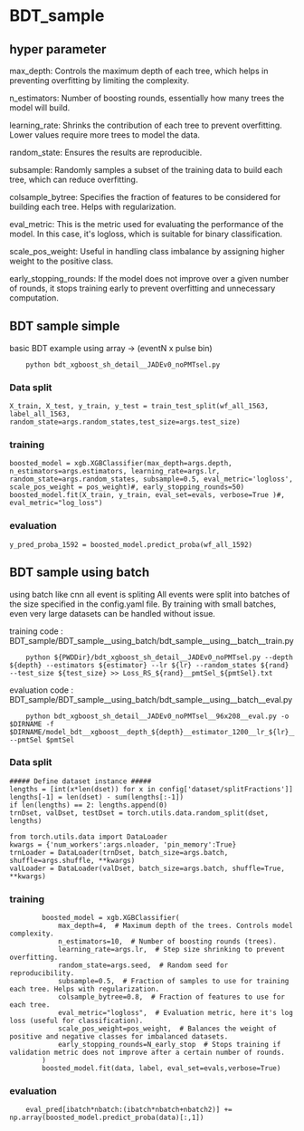 # BDT_sample

##  hyper parameter
max_depth: Controls the maximum depth of each tree, which helps in preventing overfitting by limiting the complexity.

n_estimators: Number of boosting rounds, essentially how many trees the model will build.

learning_rate: Shrinks the contribution of each tree to prevent overfitting. Lower values require more trees to model the data.

random_state: Ensures the results are reproducible.

subsample: Randomly samples a subset of the training data to build each tree, which can reduce overfitting.

colsample_bytree: Specifies the fraction of features to be considered for building each tree. Helps with regularization.

eval_metric: This is the metric used for evaluating the performance of the model. In this case, it's logloss, which is suitable for binary classification.

scale_pos_weight: Useful in handling class imbalance by assigning higher weight to the positive class.

early_stopping_rounds: If the model does not improve over a given number of rounds, it stops training early to prevent overfitting and unnecessary computation.


## BDT sample simple
basic BDT example
using array ->  (eventN x pulse bin)

```
    python bdt_xgboost_sh_detail__JADEv0_noPMTsel.py 
```
    
### Data split
```
X_train, X_test, y_train, y_test = train_test_split(wf_all_1563, label_all_1563, random_state=args.random_states,test_size=args.test_size)
```
### training
```
boosted_model = xgb.XGBClassifier(max_depth=args.depth, n_estimators=args.estimators, learning_rate=args.lr, random_state=args.random_states, subsample=0.5, eval_metric='logloss', scale_pos_weight = pos_weight)#, early_stopping_rounds=50)
boosted_model.fit(X_train, y_train, eval_set=evals, verbose=True )#, eval_metric="log_loss")
```
### evaluation
```
y_pred_proba_1592 = boosted_model.predict_proba(wf_all_1592)
```
    

## BDT sample using batch
using batch like cnn
all event is spliting 
All events were split into batches of the size specified in the config.yaml file.
By training with small batches, even very large datasets can be handled without issue.

training code : BDT_sample/BDT_sample__using_batch/bdt_sample__using__batch__train.py
```
    python ${PWDDir}/bdt_xgboost_sh_detail__JADEv0_noPMTsel.py --depth ${depth} --estimators ${estimator} --lr ${lr} --random_states ${rand} --test_size ${test_size} >> Loss_RS_${rand}__pmtSel_${pmtSel}.txt
```
evaluation code : BDT_sample/BDT_sample__using_batch/bdt_sample__using__batch__eval.py
```
    python bdt_xgboost_sh_detail__JADEv0_noPMTsel__96x208__eval.py -o $DIRNAME -f $DIRNAME/model_bdt__xgboost__depth_${depth}__estimator_1200__lr_${lr}__random_${rs}__test_size_0.250__JADEv0_noPMTsel__96x208_train.json --pmtSel $pmtSel
```
### Data split
```
##### Define dataset instance #####
lengths = [int(x*len(dset)) for x in config['dataset/splitFractions']]
lengths[-1] = len(dset) - sum(lengths[:-1])
if len(lengths) == 2: lengths.append(0)
trnDset, valDset, testDset = torch.utils.data.random_split(dset, lengths)

from torch.utils.data import DataLoader
kwargs = {'num_workers':args.nloader, 'pin_memory':True}
trnLoader = DataLoader(trnDset, batch_size=args.batch, shuffle=args.shuffle, **kwargs)
valLoader = DataLoader(valDset, batch_size=args.batch, shuffle=True, **kwargs)
```
### training
```
        boosted_model = xgb.XGBClassifier(
            max_depth=4,  # Maximum depth of the trees. Controls model complexity.
            n_estimators=10,  # Number of boosting rounds (trees).
            learning_rate=args.lr,  # Step size shrinking to prevent overfitting.
            random_state=args.seed,  # Random seed for reproducibility.
            subsample=0.5,  # Fraction of samples to use for training each tree. Helps with regularization.
            colsample_bytree=0.8,  # Fraction of features to use for each tree.
            eval_metric="logloss",  # Evaluation metric, here it's log loss (useful for classification).
            scale_pos_weight=pos_weight,  # Balances the weight of positive and negative classes for imbalanced datasets.
            early_stopping_rounds=N_early_stop  # Stops training if validation metric does not improve after a certain number of rounds.
        )
        boosted_model.fit(data, label, eval_set=evals,verbose=True)
```
### evaluation
```
    eval_pred[ibatch*nbatch:(ibatch*nbatch+nbatch2)] += np.array(boosted_model.predict_proba(data)[:,1])
```
